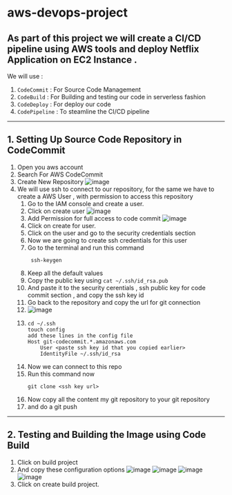 # aws-devops-project

## As part of this project we will create a CI/CD pipeline using AWS tools and deploy Netflix Application on EC2 Instance . 
We will use :
1. `CodeCommit` : For Source Code Management
2. `CodeBuild` : For Building and testing our code in serverless fashion
3.  `CodeDeploy` : For deploy our code
4.  `CodePipeline` : To steamline the CI/CD pipeline

---
## 1. Setting Up Source Code Repository in CodeCommit 

1. Open you aws account
2. Search For AWS CodeCommit
3. Create New Repository
   ![image](https://github.com/inderharrysingh/aws-devops-project/assets/112561014/630500c6-b519-442e-bc54-dd281c7a4fe2)
4. We will use ssh to connect to our repository, for the same we have to create a AWS User , with permission to access this repository
     1. Go to the IAM console and create a user.
     2. Click on create user
      ![image](https://github.com/inderharrysingh/aws-devops-project/assets/112561014/c4cafbcb-7a0a-49b4-9caa-bb919dc5f5b1)
     3. Add Permission for full access to code commit
      ![image](https://github.com/inderharrysingh/aws-devops-project/assets/112561014/4bcd389c-33ae-4abc-8afa-883479172b91)
     4. Click on create for user.
     5. Click on the user and go to the security credentials section
     6. Now we are going to create ssh credentials for this user
     7. Go to the terminal and run this command  
        ```
         ssh-keygen
        ```
     8. Keep all the default values
     9. Copy the public key using `cat ~/.ssh/id_rsa.pub`
     10. And paste it to the security cerentials , ssh public key for code commit section , and copy the ssh key id 
     11. Go back to the repository and copy the url for git connection
     12. ![image](https://github.com/inderharrysingh/aws-devops-project/assets/112561014/0f895930-2429-4462-9793-91ff11399bfb)
     13.  ```
          cd ~/.ssh
          touch config
          add these lines in the config file
          Host git-codecommit.*.amazonaws.com
              User <paste ssh key id that you copied earlier>
              IdentityFile ~/.ssh/id_rsa

          ```
     13. Now we can connect to this repo 
     14. Run this command now
          ```
          git clone <ssh key url>
          ```
     15. Now copy all the content my git repository  to  your git repository
     16. and do a git push
  
  ---
  ## 2. Testing and Building the Image using Code Build

  1. Click on build project
  2. And copy these configuration options
     ![image](https://github.com/inderharrysingh/aws-devops-project/assets/112561014/e096de5b-41c0-476d-b63b-254cda1a6b7b)
     ![image](https://github.com/inderharrysingh/aws-devops-project/assets/112561014/566fe040-8b7e-4958-84e3-6dfc4a55d5ef)
     ![image](https://github.com/inderharrysingh/aws-devops-project/assets/112561014/d30308a5-28c9-49e3-9b17-d7df91066fef)
     ![image](https://github.com/inderharrysingh/aws-devops-project/assets/112561014/658930d2-d25e-498f-a270-846281cd1627)
  3. Click on create  build project.

  
     


  
  

